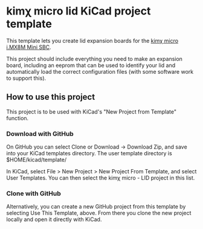 # kimχ micro lid KiCad project template

This template lets you create lid expansion boards for the [kimχ micro i.MX8M Mini SBC](https://labs.groupgets.com/kimchi-micro).

This project should include everything you need to make an expansion board, including an eeprom
that can be used to identify your lid and automatically load the correct configuration files (with
some software work to support this).

## How to use this project

This project is to be used with KiCad's "New Project from Template" function.

### Download with GitHub

On GitHub you can select Clone or Download -> Download Zip, and save into your KiCad templates directory. The user template directory is $HOME/kicad/template/

In KiCad, select File > New Project > New Project From Template, and select User Templates. You can then select the kimχ micro - LID project in this list.

### Clone with GitHub

Alternatively, you can create a new GitHub project from this template by selecting Use This Template, above. From there you clone the new project locally and open it directly with KiCad.
